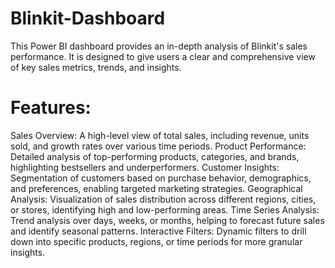 # Blinkit-Dashboard
This Power BI dashboard provides an in-depth analysis of Blinkit's sales performance. It is designed to give users a clear and comprehensive view of key sales metrics, trends, and insights.
# Features:
Sales Overview: A high-level view of total sales, including revenue, units sold, and growth rates over various time periods.
Product Performance: Detailed analysis of top-performing products, categories, and brands, highlighting bestsellers and underperformers.
Customer Insights: Segmentation of customers based on purchase behavior, demographics, and preferences, enabling targeted marketing strategies.
Geographical Analysis: Visualization of sales distribution across different regions, cities, or stores, identifying high and low-performing areas.
Time Series Analysis: Trend analysis over days, weeks, or months, helping to forecast future sales and identify seasonal patterns.
Interactive Filters: Dynamic filters to drill down into specific products, regions, or time periods for more granular insights.
